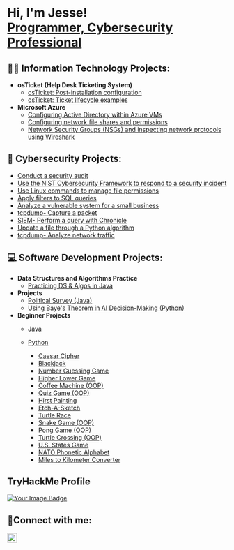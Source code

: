 <h1>Hi, I'm Jesse! <br> <a href="https://linkedin.com/in/JesseByun">Programmer, Cybersecurity Professional</a></h1>

## 👨‍💻 Information Technology Projects:

- <b>osTicket (Help Desk Ticketing System)</b>
  - [osTicket: Post-installation configuration](https://github.com/jessebyun/post-install-config)
  - [osTicket: Ticket lifecycle examples](https://github.com/jessebyun/ticket-lifecycle)
- <b>Microsoft Azure</b>
  - [Configuring Active Directory within Azure VMs](https://github.com/jessebyun/configure-ad)
  - [Configuring network file shares and permissions](https://github.com/jessebyun/configure-Fileshares)
  - [Network Security Groups (NSGs) and inspecting network protocols using Wireshark](https://github.com/jessebyun/azure-network-protocols)

## 🔐 Cybersecurity Projects:

  - [Conduct a security audit](https://github.com/jessebyun/security-audit)
  - [Use the NIST Cybersecurity Framework to respond to a security incident](https://github.com/jessebyun/NIST-CSF-respond-security-incident)
  - [Use Linux commands to manage file permissions](https://github.com/jessebyun/Linux-file-permissions.git)
  - [Apply filters to SQL queries](https://github.com/jessebyun/filters-SQL.git)
  - [Analyze a vulnerable system for a small business](https://github.com/jessebyun/analyze-vulnerability.git)
  - [tcpdump- Capture a packet](https://github.com/jessebyun/capture_packet_tcpdump)
  - [SIEM- Perform a query with Chronicle](https://github.com/jessebyun/query_chronicle)
  - [Update a file through a Python algorithm](https://github.com/jessebyun/update_file_python_algorithm)
  - [tcpdump- Analyze network traffic](https://github.com/jessebyun/tcpdump_analyze_traffic)

## 💻 Software Development Projects:

- <b>Data Structures and Algorithms Practice</b>
  - [Practicing DS & Algos in Java](https://github.com/jessebyun/Practicing-DSA-in-Java.git)
- <b>Projects</b>
  - [Political Survey (Java)](https://github.com/jessebyun/PoliticalSurveyOOP)
  - [Using Baye's Theorem in AI Decision-Making (Python)](https://github.com/jessebyun/bayes_theorem)
- <b>Beginner Projects</b>
  - [Java](https://github.com/jessebyun/beginner_projects_java)
  - [Python](https://github.com/jessebyun/beginner_projects_python)
 
    - [Caesar Cipher](https://github.com/jessebyun/caesar_cipher)
    - [Blackjack](https://github.com/jessebyun/blackjack)
    - [Number Guessing Game](https://github.com/jessebyun/number_guessing_game)
    - [Higher Lower Game](https://github.com/jessebyun/higher_lower_game)
    - [Coffee Machine (OOP)](https://github.com/jessebyun/coffee_machine)
    - [Quiz Game (OOP)](https://github.com/jessebyun/quiz_game)
    - [Hirst Painting](https://github.com/jessebyun/hirst_painting)
    - [Etch-A-Sketch](https://github.com/jessebyun/etch_sketch)
    - [Turtle Race](https://github.com/jessebyun/turtle_race)
    - [Snake Game (OOP)](https://github.com/jessebyun/snake_game)
    - [Pong Game (OOP)](https://github.com/jessebyun/pong_game)
    - [Turtle Crossing (OOP)](https://github.com/jessebyun/turtle_crossing)
    - [U.S. States Game](https://github.com/jessebyun/us_states_game)
    - [NATO Phonetic Alphabet](https://github.com/jessebyun/nato_phonetic_alphabet)
    - [Miles to Kilometer Converter](https://github.com/jessebyun/miles_km_converter)

<!-- note  -->
## TryHackMe Profile
<a href="https://tryhackme.com/r/p/mikasa55">
    <img src="https://tryhackme-badges.s3.amazonaws.com/mikasa55.png" alt="Your Image Badge" />
</a>


## 🤳Connect with me:

<!-- [<img align="left" alt="Jesse | Twitter" width="22px" src="https://cdn.jsdelivr.net/npm/simple-icons@v3/icons/twitter.svg" />][twitter] -->
[<img align="left" alt="Jesse | LinkedIn" width="22px" src="https://cdn.jsdelivr.net/npm/simple-icons@v3/icons/linkedin.svg" />][linkedin]
<!-- [<img align="left" alt="Jesse | Instagram" width="22px" src="https://cdn.jsdelivr.net/npm/simple-icons@v3/icons/instagram.svg" />][instagram] -->

[twitter]: https://twitter.com/
[instagram]: https://www.instagram.com/
[linkedin]: https://linkedin.com/in/JesseByun
